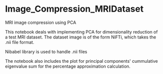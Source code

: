 # Image_Compression_MRIDataset
MRI image compression using PCA

This notebook deals with implementing PCA for dimensionality reduction of a test MRI dataset. The dataset image is of the form NiFTi, which takes the .nii file format.

Nibabel library is used to handle .nii files

The notebook also includes the plot for principal components' cummulative eigenvalue sum for the percentage approximation calculation.
